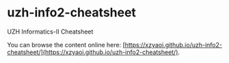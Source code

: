 # uzh-info2-cheatsheet

UZH Informatics-II Cheatsheet

You can browse the content online here: [https://xzyaoi.github.io/uzh-info2-cheatsheet/](https://xzyaoi.github.io/uzh-info2-cheatsheet/).

